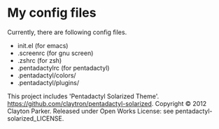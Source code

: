# My config files

Currently, there are following config files.

* init.el (for emacs)
* .screenrc (for gnu screen)
* .zshrc (for zsh)
* .pentadactylrc (for pentadactyl)
* .pentadactyl/colors/
* .pentadactyl/plugins/


This project includes 'Pentadactyl Solarized Theme'.
https://github.com/claytron/pentadactyl-solarized.
Copyright © 2012 Clayton Parker.
Released under Open Works License: see pentadactyl-solarized_LICENSE.
